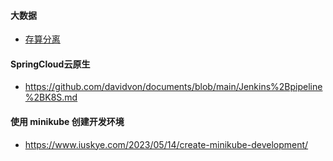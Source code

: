 #### 大数据
* [存算分离](https://github.com/davidvon/documents/wiki/%E5%AD%98%E7%AE%97%E5%88%86%E7%A6%BB)

#### SpringCloud云原生
* https://github.com/davidvon/documents/blob/main/Jenkins%2Bpipeline%2BK8S.md
#### 使用 minikube 创建开发环境
* https://www.iuskye.com/2023/05/14/create-minikube-development/
